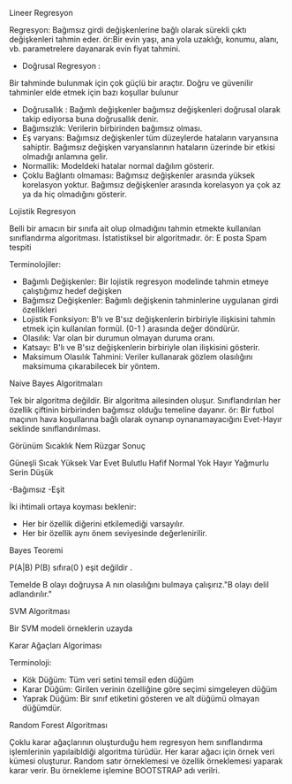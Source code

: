 Lineer Regresyon

Regresyon: Bağımsız girdi değişkenlerine bağlı olarak sürekli çıktı değişkenleri tahmin eder.
ör:Bir evin yaşı, ana yola uzaklığı, konumu, alanı, vb. parametrelere dayanarak evin fiyat tahmini.

- Doğrusal Regresyon :

Bir tahminde bulunmak için çok güçlü bir araçtır.
Doğru ve güvenilir tahminler elde etmek için bazı koşullar bulunur
- Doğrusallık : Bağımlı değişkenler bağımsız değişkenleri doğrusal olarak takip ediyorsa buna doğrusallık denir.
- Bağımsızlık: Verilerin birbirinden bağımsız olması.
- Eş varyans: Bağımsız değişkenler tüm düzeylerde hataların varyansına sahiptir. Bağımsız değişken varyanslarının hataların üzerinde bir etkisi olmadığı anlamına gelir.
- Normallik: Modeldeki hatalar normal dağılım gösterir.
- Çoklu Bağlantı olmaması: Bağımsız değişkenler arasında yüksek korelasyon yoktur. Bağımsız değişkenler arasında korelasyon ya çok az ya da hiç olmadığını gösterir.


Lojistik Regresyon

Belli bir amacın bir sınıfa ait olup olmadığını tahmin etmekte kullanılan sınıflandırma algoritması.
İstatistiksel bir algoritmadır.
ör: E posta Spam tespiti

Terminolojiler:
- Bağımlı Değişkenler: Bir lojistik regresyon modelinde tahmin etmeye çalıştığımız hedef değişken
- Bağımsız Değişkenler: Bağımlı değişkenin tahminlerine uygulanan girdi özellikleri
- Lojistik Fonksiyon: B'lı ve B'sız değişkenlerin birbiriyle ilişkisini tahmin etmek için kullanılan formül. (0-1 ) arasında değer döndürür.
- Olasılık: Var olan bir durumun olmayan duruma oranı.
- Katsayı: B'lı ve B'sız değişkenlerin birbiriyle olan ilişkisini gösterir.
- Maksimum Olasılık Tahmini: Veriler kullanarak gözlem olasılığını maksimuma çıkarabilecek bir yöntem.


Naive Bayes Algoritmaları

Tek bir algoritma değildir. Bir algoritma ailesinden oluşur.
Sınıflandırılan her özellik çiftinin birbirinden bağımsız olduğu temeline dayanır.
ör: Bir futbol maçının hava koşullarına bağlı olarak oynanıp oynanamayacığını Evet-Hayır seklinde sınıflandırılması. 


Görünüm   Sıcaklık   Nem      Rüzgar      Sonuç

Güneşli    Sıcak   Yüksek       Var        Evet
Bulutlu    Hafif   Normal       Yok        Hayır
Yağmurlu   Serin   Düşük

-Bağımsız
-Eşit 

İki ihtimali ortaya koyması beklenir:
- Her bir özellik diğerini etkilemediği varsayılır.
- Her bir özellik aynı önem seviyesinde değerlenirilir.

Bayes Teoremi

P(A|B) P(B) sıfıra(0 ) eşit değildir .

Temelde B olayı doğruysa A nın olasılığını bulmaya çalışırız."B olayı delil adlandırılır."



SVM Algoritması

Bir SVM modeli örneklerin uzayda 


Karar Ağaçları Algoriması

Terminoloji: 
- Kök Düğüm: Tüm veri setini temsil eden düğüm
- Karar Düğüm: Girilen verinin özelliğine göre seçimi simgeleyen düğüm
- Yaprak Düğüm: Bir sınıf etiketini gösteren ve alt düğümü olmayan düğümdür.


Random Forest Algoritması

Çoklu karar ağaçlarının oluşturduğu hem regresyon hem sınıflandırma işlemlerinin yapılaibldiği algoritma türüdür.
Her karar ağacı için örnek veri kümesi oluşturur. Random satır örneklemesi ve özellik örneklemesi yaparak karar verir. Bu örnekleme işlemine BOOTSTRAP adı verilri.


